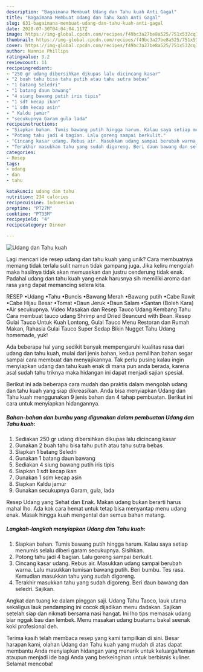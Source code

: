 ```yaml
---
description: "Bagaimana Membuat Udang dan Tahu kuah Anti Gagal"
title: "Bagaimana Membuat Udang dan Tahu kuah Anti Gagal"
slug: 631-bagaimana-membuat-udang-dan-tahu-kuah-anti-gagal
date: 2020-07-30T04:04:04.117Z
image: https://img-global.cpcdn.com/recipes/f49bc3a27be8a525/751x532cq70/udang-dan-tahu-kuah-foto-resep-utama.jpg
thumbnail: https://img-global.cpcdn.com/recipes/f49bc3a27be8a525/751x532cq70/udang-dan-tahu-kuah-foto-resep-utama.jpg
cover: https://img-global.cpcdn.com/recipes/f49bc3a27be8a525/751x532cq70/udang-dan-tahu-kuah-foto-resep-utama.jpg
author: Nannie Phillips
ratingvalue: 3.2
reviewcount: 11
recipeingredient:
- "250 gr udang dibersihkan dikupas lalu dicincang kasar"
- "2 buah tahu bisa tahu putih atau tahu sutra bebas"
- "1 batang Seledri"
- "1 batang daun bawang"
- "4 siung bawang putih iris tipis"
- "1 sdt kecap ikan"
- "1 sdm kecap asin"
- " Kaldu jamur"
- "secukupnya Garam gula lada"
recipeinstructions:
- "Siapkan bahan. Tumis bawang putih hingga harum. Kalau saya setiap menumis selalu diberi garam secukupnya. Sisihkan."
- "Potong tahu jadi 4 bagian. Lalu goreng sampai berkulit."
- "Cincang kasar udang. Rebus air. Masukkan udang sampai berubah warna. Lalu masukkan tumisan bawang putih. Beri bumbu. Tes rasa. Kemudian masukkan tahu yang sudah digoreng."
- "Terakhir masukkan tahu yang sudah digoreng. Beri daun bawang dan seledri. Sajikan."
categories:
- Resep
tags:
- udang
- dan
- tahu

katakunci: udang dan tahu 
nutrition: 234 calories
recipecuisine: Indonesian
preptime: "PT27M"
cooktime: "PT33M"
recipeyield: "4"
recipecategory: Dinner

---
```



![Udang dan Tahu kuah](https://img-global.cpcdn.com/recipes/f49bc3a27be8a525/751x532cq70/udang-dan-tahu-kuah-foto-resep-utama.jpg)

Lagi mencari ide resep udang dan tahu kuah yang unik? Cara membuatnya memang tidak terlalu sulit namun tidak gampang juga. Jika keliru mengolah maka hasilnya tidak akan memuaskan dan justru cenderung tidak enak. Padahal udang dan tahu kuah yang enak harusnya sih memiliki aroma dan rasa yang dapat memancing selera kita.

RESEP •Udang •Tahu •Buncis •Bawang Merah •Bawang putih •Cabe Rawit •Cabe Hijau Besar •Tomat •Daun Jeruk •Daun Salam •Santan (Boleh Kara) •Air secukupnya. Video Masakan dan Resep Tauco Udang Kembang Tahu Cara membuat tauco udang Shrimp and Dried Beancurd with Bean. Resep Gulai Tauco Untuk Kuah Lontong, Gulai Tauco Menu Restoran dan Rumah Makan, Rahasia Gulai Tauco Super Sedap Bikin Nugget Tahu Udang homemade, yuk!

Ada beberapa hal yang sedikit banyak mempengaruhi kualitas rasa dari udang dan tahu kuah, mulai dari jenis bahan, kedua pemilihan bahan segar sampai cara membuat dan menyajikannya. Tak perlu pusing kalau ingin menyiapkan udang dan tahu kuah enak di mana pun anda berada, karena asal sudah tahu triknya maka hidangan ini dapat menjadi sajian spesial.


Berikut ini ada beberapa cara mudah dan praktis dalam mengolah udang dan tahu kuah yang siap dikreasikan. Anda bisa menyiapkan Udang dan Tahu kuah menggunakan 9 jenis bahan dan 4 tahap pembuatan. Berikut ini cara untuk menyiapkan hidangannya.

<!--inarticleads1-->

##### Bahan-bahan dan bumbu yang digunakan dalam pembuatan Udang dan Tahu kuah:

1. Sediakan 250 gr udang dibersihkan dikupas lalu dicincang kasar
1. Gunakan 2 buah tahu bisa tahu putih atau tahu sutra bebas
1. Siapkan 1 batang Seledri
1. Gunakan 1 batang daun bawang
1. Sediakan 4 siung bawang putih iris tipis
1. Siapkan 1 sdt kecap ikan
1. Gunakan 1 sdm kecap asin
1. Siapkan  Kaldu jamur
1. Gunakan secukupnya Garam, gula, lada


Resep Udang yang Sehat dan Enak. Makan udang bukan berarti harus mahal lho. Ada kok cara hemat untuk tetap bisa menyantap menu udang enak. Masak hingga kuah mengental dan semua bahan matang. 

<!--inarticleads2-->

##### Langkah-langkah menyiapkan Udang dan Tahu kuah:

1. Siapkan bahan. Tumis bawang putih hingga harum. Kalau saya setiap menumis selalu diberi garam secukupnya. Sisihkan.
1. Potong tahu jadi 4 bagian. Lalu goreng sampai berkulit.
1. Cincang kasar udang. Rebus air. Masukkan udang sampai berubah warna. Lalu masukkan tumisan bawang putih. Beri bumbu. Tes rasa. Kemudian masukkan tahu yang sudah digoreng.
1. Terakhir masukkan tahu yang sudah digoreng. Beri daun bawang dan seledri. Sajikan.


Angkat dan tuang ke dalam pinggan saji. Udang Tahu Taoco, lauk utama sekaligus lauk pendamping ini cocok dijadikan menu dadakan. Sajikan setelah siap dan nikmati bersama nasi hangat. Ini lho tips memasak udang biar nggak bau dan lembek. Menu masakan udang buatamu bakal seenak koki profesional deh. 

Terima kasih telah membaca resep yang kami tampilkan di sini. Besar harapan kami, olahan Udang dan Tahu kuah yang mudah di atas dapat membantu Anda menyiapkan hidangan yang menarik untuk keluarga/teman ataupun menjadi ide bagi Anda yang berkeinginan untuk berbisnis kuliner. Selamat mencoba!
